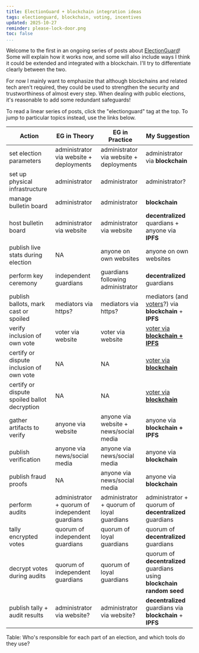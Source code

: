 ```yaml
---
title: ElectionGuard + blockchain integration ideas
tags: electionguard, blockchain, voting, incentives
updated: 2025-10-27
reminder: please-lock-door.png
toc: false
...
```


[eg-site]: https://www.electionguard.vote/
[phone-app]: /posts/2024/10/15/mechanics-of-the-benaloh-challenge/#cast-audit-via-phone-app
[self-certify]: http://localhost:8000/posts/2024/10/15/mechanics-of-the-benaloh-challenge/#self-certify-casts-audits

Welcome to the first in an ongoing series of posts about [ElectionGuard][eg-site]!
Some will explain how it works now, and some will also include ways I think it could be extended and integrated with a blockchain. I'll try to differentiate clearly between the two.

For now I mainly want to emphasize that although blockchains and related tech aren't required,
they could be used to strengthen the security and trustworthiness of almost every step.
When dealing with public elections, it's reasonable to add some redundant safeguards!

To read a linear series of posts, click the "electionguard" tag at the top.
To jump to particular topics instead, use the links below.

Action|EG in Theory|EG in Practice|My Suggestion
-----|------|--------|-------
set election parameters|administrator via website + deployments |administrator via website + deployments|administrator via <b>blockchain</b>
set up physical infrastructure|administrator|administrator|administrator?
manage bulletin board|administrator|administrator|<b>blockchain</b>
host bulletin board|administrator via website|administrator via website|<b>decentralized</b> quardians + anyone via <b>IPFS</b>
publish live stats during election|NA|anyone on own websites|anyone on own websites
perform key ceremony|independent guardians|guardians following administrator|<b>decentralized</b> guardians
publish ballots, mark cast or spoiled|mediators via https?|mediators via https?|mediators (and [voters][self-certify]?) via <b>blockchain</b> + <b>IPFS</b>
verify inclusion of own vote|voter via website|voter via website|[voter via <b>blockchain + IPFS</b>][phone-app]
certify or dispute inclusion of own vote|NA|NA|[voter via <b>blockchain</b>][self-certify]
certify or dispute spoiled ballot decryption|NA|NA|[voter via <b>blockchain</b>][phone-app]
gather artifacts to verify|anyone via website|anyone via website + news/social media|anyone via <b>blockchain + IPFS</b>
publish verification|anyone via news/social media|anyone via news/social media|anyone via <b>blockchain</b>
publish fraud proofs|NA|anyone via news/social media|anyone via <b>blockchain</b>
perform audits|administrator + quorum of independent guardians|administrator + quorum of loyal guardians|administrator + quorum of <b>decentralized</b> guardians
tally encrypted votes|quorum of independent guardians|quorum of loyal guardians|quorum of <b>decentralized</b> guardians
decrypt votes during audits|quorum of independent guardians|quorum of loyal guardians|quorum of <b>decentralized</b> guardians using <b>blockchain random seed</b>
publish tally + audit results|administrator via website?|administrator via website?|<b>decentralized</b> guardians via <b>blockchain</b> + <b>IPFS</b>

Table: Who's responsible for each part of an election, and which tools do they use?
